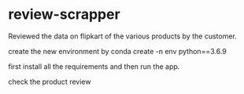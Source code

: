 # review-scrapper

Reviewed the data on flipkart of the various products by the customer.

create the new environment by conda create -n env python==3.6.9

first install all the requirements and then run the app.

check the product review
